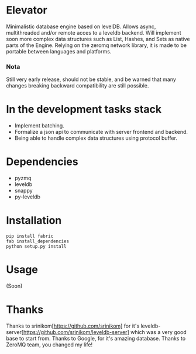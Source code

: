 Elevator
========

Minimalistic database engine based on levelDB.
Allows async, multithreaded and/or remote acces to a leveldb backend.
Will implement soon more complex data structures such as List, Hashes, and Sets
as native parts of the Engine.
Relying on the zeromq network library, it is made to be portable between languages and
platforms.

### Nota
Still very early release, should not be stable, and be warned that
many changes breaking backward compatibility are still possible.


In the development tasks stack
==============================
* Implement batching.
* Formalize a json api to communicate with server frontend and backend.
* Being able to handle complex data structures using protocol buffer.

Dependencies
============
* pyzmq
* leveldb
* snappy
* py-leveldb

Installation
============
```shell
pip install fabric
fab install_dependencies
python setup.py install
```
Usage
=====
(Soon)

Thanks
======
Thanks to srinikom[https://github.com/srinikom] for it's leveldb-server[https://github.com/srinikom/leveldb-server] which was a very good base to start from.
Thanks to Google, for it's amazing database.
Thanks to ZeroMQ team, you changed my life!
